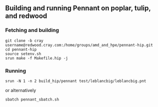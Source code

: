 ## Building and running Pennant on poplar, tulip, and redwood

### Fetching and building

```
git clone -b cray username@redwood.cray.com:/home/groups/amd_and_hpe/pennant-hip.git
cd pennant-hip
source setenv.sh
srun make -f Makefile.hip -j
```

### Running
```
srun -N 1 -n 2 build_hip/pennant test/leblancbig/leblancbig.pnt
```
or alternatively
```
sbatch pennant_sbatch.sh
```
